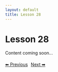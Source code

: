 ```yaml
---
layout: default
title: Lesson 28
---
```


# Lesson 28

Content coming soon...

<div style="margin-top: 20px;">
<a href="/docs/Advanced/Lessons/lesson_27.md" style="margin-right: 10px;">⬅ Previous</a><a href="/docs/Advanced/Lessons/lesson_29.md">Next ➡</a>
</div>
